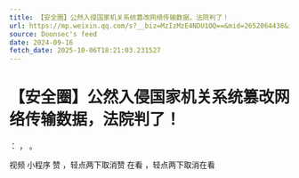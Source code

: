 ```yaml
---
title: 【安全圈】公然入侵国家机关系统篡改网络传输数据，法院判了！
url: https://mp.weixin.qq.com/s?__biz=MzIzMzE4NDU1OQ==&mid=2652064438&idx=2&sn=a3e598d8790286b671037a89c877b5b7
source: Doonsec's feed
date: 2024-09-16
fetch_date: 2025-10-06T18:21:03.231527
---
```


# 【安全圈】公然入侵国家机关系统篡改网络传输数据，法院判了！

：
，
。

视频
小程序
赞
，轻点两下取消赞
在看
，轻点两下取消在看
